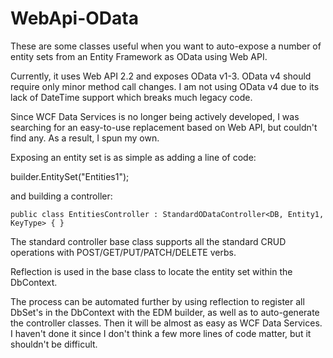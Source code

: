 WebApi-OData
============

These are some classes useful when you want to auto-expose a number of entity sets from an Entity Framework as OData using Web API.

Currently, it uses Web API 2.2 and exposes OData v1-3.  OData v4 should require only minor method call changes.  I am not using OData v4 due to its lack of DateTime support which breaks much legacy code.

Since WCF Data Services is no longer being actively developed, I was searching for an easy-to-use replacement based on Web API, but couldn't find any.  As a result, I spun my own.

Exposing an entity set is as simple as adding a line of code:

  builder.EntitySet<Entity1>("Entities1");

and building a controller:

	public class EntitiesController : StandardODataController<DB, Entity1, KeyType> { }

The standard controller base class supports all the standard CRUD operations with POST/GET/PUT/PATCH/DELETE verbs.

Reflection is used in the base class to locate the entity set within the DbContext.

The process can be automated further by using reflection to register all DbSet's in the DbContext with the EDM builder, as well as to auto-generate the controller classes.  Then it will be almost as easy as WCF Data Services.  I haven't done it since I don't think a few more lines of code matter, but it shouldn't be difficult.
